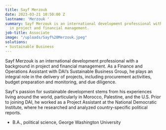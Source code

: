 ```yaml
---
title: Sayf Merzouk
date: 2023-03-21 10:50:00 Z
lastname: 'Merzouk '
summary: Sayf Merzouk is an international development professional with a background
  in project and financial management.
job-title: Associate
image: "/uploads/Sayf%20Merzouk.jpeg"
solutions:
- Sustainable Business
---
```


Sayf Merzouk is an international development professional with a background in project and financial management. As a Finance and Operations Assistant with DAI’s Sustainable Business Group, he plays an integral role in the delivery of projects, including procurement activities, budget preparation and monitoring, and due diligence. 

Sayf's passion for sustainable development stems from his experiences living around the world, particularly in Morocco, Palestine, and the U.S. Prior to joining DAI, he worked as a Project Assistant at the National Democratic Institute, where he researched and analyzed country-specific political reports. 

* B.A., political science, George Washington University 